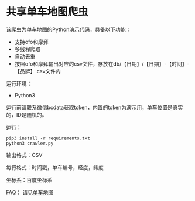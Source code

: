 共享单车地图爬虫
====================

该爬虫为[单车地图](http://www.dancheditu.com)的Python演示代码，具备以下功能：
* 支持ofo和摩拜
* 多线程爬取
* 自动去重
* 按照ofo和摩拜输出对应的csv文件，存放在db/【日期】/【日期】-【时间】-【品牌】.csv文件内

运行环境：
* Python3

运行前请联系微信bcdata获取token，内置的token为演示用，单车位置是真实的，ID是随机的。

运行：
```
pip3 install -r requirements.txt
python3 crawler.py
```

输出格式：CSV

每行格式：时间戳，单车编号，经度，纬度

坐标系：百度坐标系

FAQ：
请见[单车地图](http://www.dancheditu.com)
